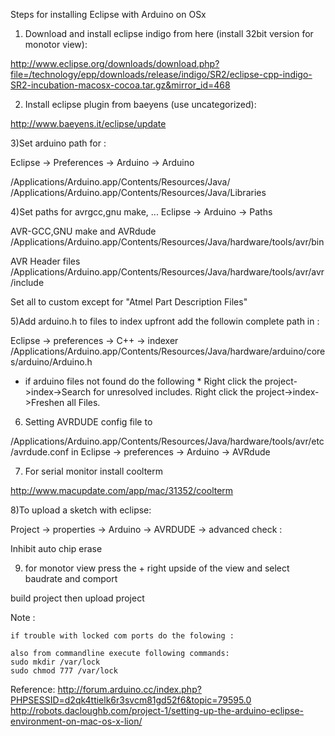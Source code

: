 Steps for installing Eclipse with Arduino on OSx

1) Download and install eclipse indigo from here (install 32bit version for monotor view):

http://www.eclipse.org/downloads/download.php?file=/technology/epp/downloads/release/indigo/SR2/eclipse-cpp-indigo-SR2-incubation-macosx-cocoa.tar.gz&mirror_id=468

2) Install eclipse plugin from baeyens (use uncategorized):

http://www.baeyens.it/eclipse/update 

3)Set arduino path for :

Eclipse -> Preferences -> Arduino -> Arduino

/Applications/Arduino.app/Contents/Resources/Java/
/Applications/Arduino.app/Contents/Resources/Java/Libraries

4)Set paths for avrgcc,gnu make, ...
Eclipse -> Arduino -> Paths 

AVR-GCC,GNU make and AVRdude
/Applications/Arduino.app/Contents/Resources/Java/hardware/tools/avr/bin

AVR Header files
/Applications/Arduino.app/Contents/Resources/Java/hardware/tools/avr/avr/include

Set all to custom except for "Atmel Part Description Files"

5)Add arduino.h to files to index upfront add the followin complete path in :

Eclipse -> preferences -> C++ -> indexer
/Applications/Arduino.app/Contents/Resources/Java/hardware/arduino/cores/arduino/Arduino.h 

* if arduino files not found do the following *
Right click the project->index->Search for unresolved includes.
Right click the project->index->Freshen all Files.


6) Setting AVRDUDE config file to

/Applications/Arduino.app/Contents/Resources/Java/hardware/tools/avr/etc/avrdude.conf
in
Eclipse -> preferences -> Arduino -> AVRdude


7) For serial monitor install coolterm

http://www.macupdate.com/app/mac/31352/coolterm


8)To upload a sketch with eclipse:

Project -> properties -> Arduino -> AVRDUDE -> advanced
check :

Inhibit auto chip erase


9) for monotor view press the + right upside of the view and select baudrate and comport


build project then upload project

Note : 
	
	if trouble with locked com ports do the folowing :
	
	also from commandline execute following commands:
	sudo mkdir /var/lock 
	sudo chmod 777 /var/lock
	

Reference:
http://forum.arduino.cc/index.php?PHPSESSID=d2qk4ttielk6r3svcm81gd52f6&topic=79595.0
http://robots.dacloughb.com/project-1/setting-up-the-arduino-eclipse-environment-on-mac-os-x-lion/